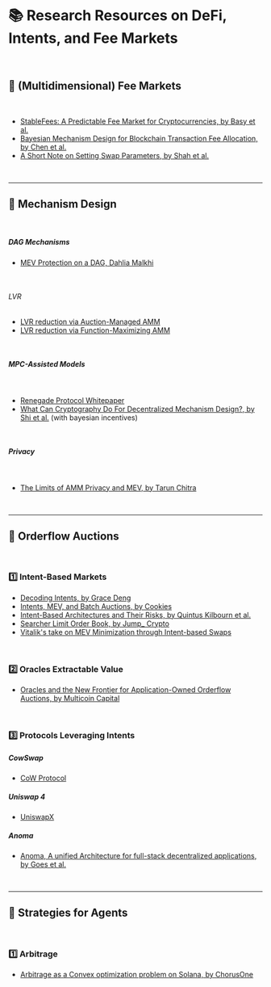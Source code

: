 # 📚 Research Resources on DeFi, Intents, and Fee Markets 

<br>


## 📙 (Multidimensional) Fee Markets

<br>

* [StableFees: A Predictable Fee Market for Cryptocurrencies, by Basy et al.](https://papers.ssrn.com/sol3/papers.cfm?abstract_id=3318327)
* [Bayesian Mechanism Design for Blockchain Transaction Fee Allocation, by Chen et al.](https://papers.ssrn.com/sol3/papers.cfm?abstract_id=4413816)
* [A Short Note on Setting Swap Parameters, by Shah et al.](https://arxiv.org/pdf/2305.10624)

<br>

---

## 📗 Mechanism Design

<br>

##### DAG Mechanisms

* [MEV Protection on a DAG, Dahlia Malkhi](https://arxiv.org/pdf/2208.00940)

<br>

###### LVR

* [LVR reduction via Auction-Managed AMM](https://arxiv.org/pdf/2403.03367.pdf)
* [LVR reduction via Function-Maximizing AMM](https://arxiv.org/pdf/2307.02074.pdf)

<br>

##### MPC-Assisted Models

<br>

* [Renegade Protocol Whitepaper](https://www.renegade.fi/whitepaper.pdf)
* [What Can Cryptography Do For Decentralized Mechanism Design?, by Shi et al.](https://arxiv.org/abs/2209.14462) (with bayesian incentives) 

<br>

##### Privacy

<br>

* [The Limits of AMM Privacy and MEV, by Tarun Chitra](https://www.youtube.com/watch?v=AE5H_6EO-eU)

<br>

----

## 📕 Orderflow Auctions 

<br>

### 1️⃣ Intent-Based Markets

* [Decoding Intents, by Grace Deng](https://mirror.xyz/0x592Dd47b24e4CDA75491c6CB023193423964cCcb/ISTQVpZSICAL_oG2dOia-6hdVuEpctENxLWFVv8Cz88)
* [Intents, MEV, and Batch Auctions, by Cookies](https://www.shoal.gg/p/cow-swap-intents-mev-and-batch-auctions)
* [Intent-Based Architectures and Their Risks, by Quintus Kilbourn et al.](https://www.paradigm.xyz/2023/06/intents)
* [Searcher Limit Order Book, by Jump_ Crypto](https://jumpcrypto.com/writing/searcher-limit-order-book/)
* [Vitalik's take on MEV Minimization through Intent-based Swaps](https://vitalik.eth.limo/general/2024/05/17/decentralization.html)

<br>

### 2️⃣ Oracles Extractable Value

* [Oracles and the New Frontier for Application-Owned Orderflow Auctions, by Multicoin Capital](https://multicoin.capital/2023/12/14/oracles-and-the-new-frontier-for-application-owned-orderflow-auctions/)

<br>

### 3️⃣ Protocols Leveraging Intents

##### CowSwap

* [CoW Protocol](https://docs.cow.fi/category/concepts)

##### Uniswap 4

* [UniswapX](https://docs.uniswap.org/contracts/uniswapx/overview)


##### Anoma

* [Anoma, A unified Architecture for full-stack decentralized applications, by Goes et al.](https://github.com/anoma/whitepaper/blob/main/whitepaper.pdf)


<br>

---

## 📘 Strategies for Agents

<br>

### 1️⃣ Arbitrage

* [Arbitrage as a Convex optimization problem on Solana, by ChorusOne](https://chorusone.notion.site/Arbitrage-as-a-Convex-optimization-problem-f2490665033f41b6b6d41cfd5196acae)

<br>

